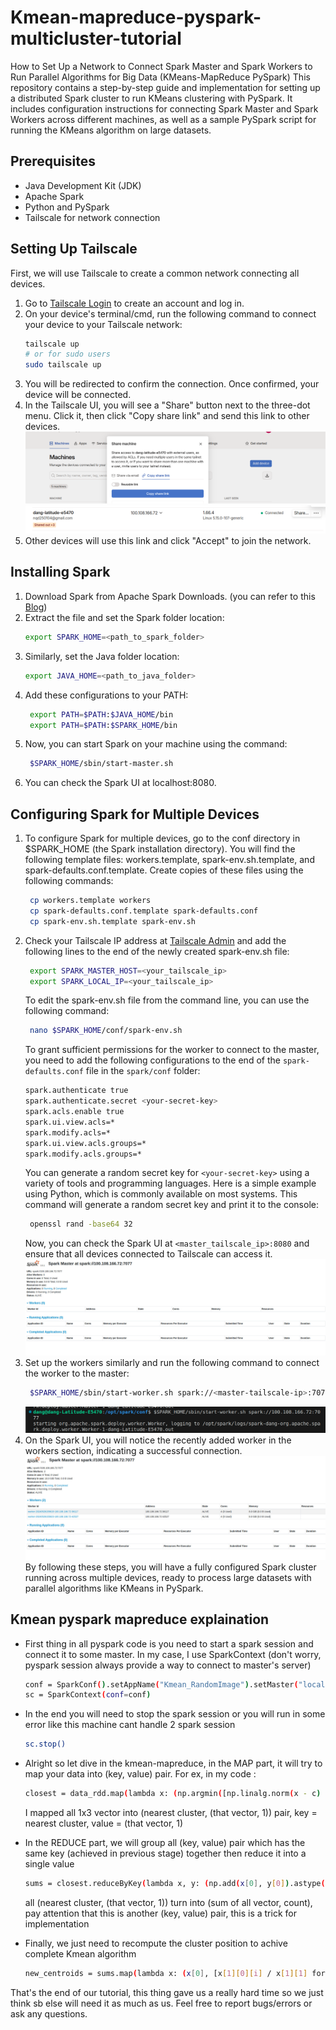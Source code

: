 # Kmean-mapreduce-pyspark-multicluster-tutorial
How to Set Up a Network to Connect Spark Master and Spark Workers to Run Parallel Algorithms for Big Data (KMeans-MapReduce PySpark)
This repository contains a step-by-step guide and implementation for setting up a distributed Spark cluster to run KMeans clustering with PySpark. It includes configuration instructions for connecting Spark Master and Spark Workers across different machines, as well as a sample PySpark script for running the KMeans algorithm on large datasets.

## Prerequisites

- Java Development Kit (JDK)
- Apache Spark
- Python and PySpark
- Tailscale for network connection

## Setting Up Tailscale

First, we will use Tailscale to create a common network connecting all devices.

1. Go to [Tailscale Login](https://login.tailscale.com/) to create an account and log in.
2. On your device's terminal/cmd, run the following command to connect your device to your Tailscale network:
   ```sh
   tailscale up
   # or for sudo users
   sudo tailscale up
   ```
3. You will be redirected to confirm the connection. Once confirmed, your device will be connected.
4. In the Tailscale UI, you will see a "Share" button next to the three-dot menu. Click it, then click "Copy share link" and send this link to other devices.
![Share button](images/copy_link.jpg)
![Copy link](images/share.jpg)
5. Other devices will use this link and click "Accept" to join the network.

## Installing Spark
1. Download Spark from Apache Spark Downloads. (you can refer to this [Blog](https://login.tailscale.com/))
2. Extract the file and set the Spark folder location:
   ```sh
   export SPARK_HOME=<path_to_spark_folder>
   ```
3. Similarly, set the Java folder location:
   ```sh
   export JAVA_HOME=<path_to_java_folder>
   ```
4. Add these configurations to your PATH:
   ```sh
    export PATH=$PATH:$JAVA_HOME/bin
    export PATH=$PATH:$SPARK_HOME/bin
   ```
5. Now, you can start Spark on your machine using the command:
   ```sh
    $SPARK_HOME/sbin/start-master.sh
   ```
6. You can check the Spark UI at localhost:8080.

## Configuring Spark for Multiple Devices
1. To configure Spark for multiple devices, go to the conf directory in $SPARK_HOME (the Spark installation directory). You will find the following template files: workers.template, spark-env.sh.template, and spark-defaults.conf.template. Create copies of these files using the following commands:
   ```sh
    cp workers.template workers
    cp spark-defaults.conf.template spark-defaults.conf
    cp spark-env.sh.template spark-env.sh
   ```
2. Check your Tailscale IP address at [Tailscale Admin](https://login.tailscale.com/admin/machines) and add the following lines to the end of the newly created spark-env.sh file:
   ```sh
    export SPARK_MASTER_HOST=<your_tailscale_ip>
    export SPARK_LOCAL_IP=<your_tailscale_ip>
   ```
   To edit the spark-env.sh file from the command line, you can use the following command:
   ```sh
    nano $SPARK_HOME/conf/spark-env.sh
   ```
   To grant sufficient permissions for the worker to connect to the master, you need to add the following configurations to the end of the `spark-defaults.conf` file in the `spark/conf` folder:
   ```sh
   spark.authenticate true
   spark.authenticate.secret <your-secret-key>
   spark.acls.enable true
   spark.ui.view.acls=*
   spark.modify.acls=*
   spark.ui.view.acls.groups=*
   spark.modify.acls.groups=*
   ```
   You can generate a random secret key for `<your-secret-key>` using a variety of tools and programming languages. Here is a simple example using Python, which is commonly available on most systems. This command will generate a random secret key and print it to the console:
   ```sh
    openssl rand -base64 32
   ```
   Now, you can check the Spark UI at `<master_tailscale_ip>:8080` and ensure that all devices connected to Tailscale can access it.
   ![Master-UI](images/master.jpg)
4. Set up the workers similarly and run the following command to connect the worker to the master:
   ```sh
    $SPARK_HOME/sbin/start-worker.sh spark://<master-tailscale-ip>:7077
   ```
    ![Add-worker](images/sub_worker.jpg)
5. On the Spark UI, you will notice the recently added worker in the workers section, indicating a successful connection.
    ![Add-done](images/worker_up.jpg)
By following these steps, you will have a fully configured Spark cluster running across multiple devices, ready to process large datasets with parallel algorithms like KMeans in PySpark.

## Kmean pyspark mapreduce explaination
- First thing in all pyspark code is you need to start a spark session and connect it to some master. In my case, I use SparkContext (don't worry, pyspark session always provide a way to connect to master's server)
   ```sh
   conf = SparkConf().setAppName("Kmean_RandomImage").setMaster("local[*]") #set to your master-tailscale-ip (ex: spark://100.108.166.72:7077)
   sc = SparkContext(conf=conf)
   ```
- In the end you will need to stop the spark session or you will run in some error like this machine cant handle 2 spark session
   ```sh
   sc.stop()
   ```
- Alright so let dive in the kmean-mapreduce, in the MAP part, it will try to map your data into (key, value) pair. For ex, in my code :
   ```sh
   closest = data_rdd.map(lambda x: (np.argmin([np.linalg.norm(x - c) for c in centroids.value]), (x, 1)))
   ```
   I mapped all 1x3 vector into (nearest cluster, (that vector, 1)) pair, key = nearest cluster, value = (that vector, 1)
  
- In the REDUCE part, we will group all (key, value) pair which has the same key (achieved in previous stage) together then reduce it into a single value
   ```sh
   sums = closest.reduceByKey(lambda x, y: (np.add(x[0], y[0]).astype(np.float64), x[1] + y[1]))
   ```
   all (nearest cluster, (that vector, 1)) turn into (sum of all vector, count), pay attention that this is another (key, value) pair, this is a trick for implementation
- Finally, we just need to recompute the cluster position to achive complete Kmean algorithm
   ```sh
   new_centroids = sums.map(lambda x: (x[0], [x[1][0][i] / x[1][1] for i in range(len(x[1][0]))])).collect()
   ```

That's the end of our tutorial, this thing gave us a really hard time so we just think sb else will need it as much as us. Feel free to report bugs/errors or ask any questions.

